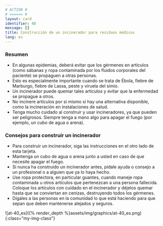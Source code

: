 ```yaml
---
# ACTION #
# ====== #
layout: card
identifier: 40
message: []
title: Construcción de un incinerador para residuos médicos
lang: es
---
```


### Resumen

- En algunas epidemias, deberá evitar que los gérmenes en artículos (como sábanas y ropa contaminada por los fluidos corporales del paciente) se propaguen a otras personas.
- Esto es especialmente importante cuando se trata de Ébola<a class="crosslink" href="{% render_depth %}{% render_link disease|17 %}"><i class="fas fa-external-link-alt" aria-hidden="true"></i></a>, fiebre de Marburgo<a class="crosslink" href="{% render_depth %}{% render_link disease|19 %}"><i class="fas fa-external-link-alt" aria-hidden="true"></i></a>, fiebre de Lassa<a class="crosslink" href="{% render_depth %}{% render_link disease|18 %}"><i class="fas fa-external-link-alt" aria-hidden="true"></i></a>, peste<a class="crosslink" href="{% render_depth %}{% render_link disease|20 %}"><i class="fas fa-external-link-alt" aria-hidden="true"></i></a> y viruela del simio<a class="crosslink" href="{% render_depth %}{% render_link disease|25 %}"><i class="fas fa-external-link-alt" aria-hidden="true"></i></a>.
- Un incinerador puede quemar tales artículos y evitar que la enfermedad se propague a otros.
- No incinere artículos por sí mismo si hay una alternativa disponible, como la incineración en instalaciones de salud.
- Tenga mucho cuidado al construir y usar incineradores, ya que pueden ser peligrosos. Siempre tenga a mano algo para apagar el fuego (por ejemplo, un cubo de agua o arena).

### Consejos para construir un incinerador

- Para construir un incinerador, siga las instrucciones en el otro lado de esta tarjeta.
- Mantenga un cubo de agua o arena junto a usted en caso de que necesite apagar el fuego.
- Si nunca ha construido un incinerador antes, pídale ayuda o consejo a un profesional o a alguien que ya lo haya hecho.
- Use ropa protectora, en particular guantes, cuando maneje ropa contaminada u otros artículos que pertenezcan a una persona fallecida. Coloque los artículos con cuidado en el incinerador y déjelos quemar hasta que se conviertan en cenizas, destruyendo todos los gérmenes.
- Dígales a las personas en la comunidad lo que está haciendo para que sepan que deben mantenerse alejados y seguros.

![at-40_es]({% render_depth %}assets/img/graphics/at-40_es.png){:class="my-img-class"}
